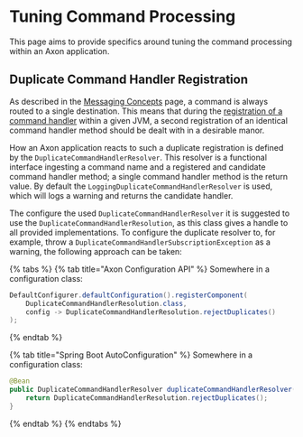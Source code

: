 # Tuning Command Processing

This page aims to provide specifics around tuning the command processing within an Axon application.

## Duplicate Command Handler Registration

As described in the [Messaging Concepts](../../configuring-infrastructure-components/messaging-concepts/#commands) page, a command is always routed to a single destination. This means that during the [registration of a command handler](../../configuring-infrastructure-components/command-processing/command-model-configuration.md#registering-a-command-handler) within a given JVM, a second registration of an identical command handler method should be dealt with in a desirable manor.

How an Axon application reacts to such a duplicate registration is defined by the `DuplicateCommandHandlerResolver`. This resolver is a functional interface ingesting a command name and a registered and candidate command handler method; a single command handler method is the return value. By default the `LoggingDuplicateCommandHandlerResolver` is used, which will logs a warning and returns the candidate handler.

The configure the used `DuplicateCommandHandlerResolver` it is suggested to use the `DuplicateCommandHandlerResolution`, as this class gives a handle to all provided implementations. To configure the duplicate resolver to, for example, throw a `DuplicateCommandHandlerSubscriptionException` as a warning, the following approach can be taken:

{% tabs %}
{% tab title="Axon Configuration API" %}
Somewhere in a configuration class:

```java
DefaultConfigurer.defaultConfiguration().registerComponent(
    DuplicateCommandHandlerResolution.class,
    config -> DuplicateCommandHandlerResolution.rejectDuplicates()
);
```
{% endtab %}

{% tab title="Spring Boot AutoConfiguration" %}
Somewhere in a configuration class:

```java
@Bean
public DuplicateCommandHandlerResolver duplicateCommandHandlerResolver() {
    return DuplicateCommandHandlerResolution.rejectDuplicates();
}
```
{% endtab %}
{% endtabs %}

